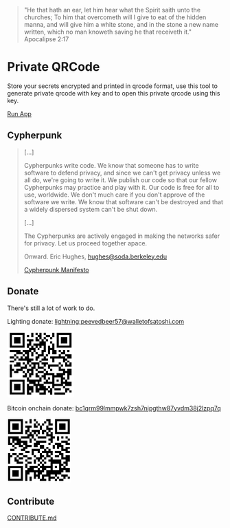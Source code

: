 > "He that hath an ear, let him hear what the Spirit saith unto the
> churches; To him that overcometh will I give to eat of the hidden
> manna, and will give him a white stone, and in the stone a new name
> written, which no man knoweth saving he that receiveth it."
> Apocalipse 2:17

# Private QRCode
Store your secrets encrypted and printed in qrcode format, use this tool to generate private qrcode with key and to open this private qrcode using this key.

[Run App](https://antonioconselheiro.github.io/private-qrcode)

## Cypherpunk
> [...]
> 
> Cypherpunks write code. We know that someone has to write software
> to defend privacy, and since we can't get privacy unless we all do,
> we're going to write it. We publish our code so that our fellow
> Cypherpunks may practice and play with it. Our code is free for all
> to use, worldwide. We don't much care if you don't approve of the
> software we write. We know that software can't be destroyed and that
> a widely dispersed system can't be shut down. 
> 
> [...]
>
> The Cypherpunks are actively engaged in making the networks safer for
> privacy.  Let us proceed together apace.
> 
> Onward.
> Eric Hughes, <hughes@soda.berkeley.edu>
>
> [Cypherpunk Manifesto](https://nakamotoinstitute.org/static/docs/cypherpunk-manifesto.txt)


## Donate
There's still a lot of work to do.

Lighting donate: <a href="lightning:peevedbeer57@walletofsatoshi.com">lightning:peevedbeer57@walletofsatoshi.com</a>

![zap me](./imgs/qrcode-wallet-lighting.png)

Bitcoin onchain donate: <a href="bitcoin:bc1qrm99lmmpwk7zsh7njpgthw87yvdm38j2lzpq7q">bc1qrm99lmmpwk7zsh7njpgthw87yvdm38j2lzpq7q</a>

![zap me](./imgs/qrcode-wallet-bitcoin.png)

## Contribute
[CONTRIBUTE.md](./CONTRIBUTE.md)